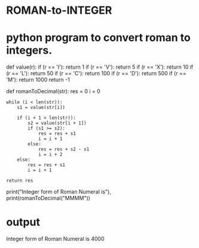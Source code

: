 # ROMAN-to-INTEGER
# python program to convert roman to integers.
def value(r):
    if (r == 'I'):
        return 1
    if (r == 'V'):
        return 5
    if (r == 'X'):
        return 10
    if (r == 'L'):
        return 50
    if (r == 'C'):
        return 100
    if (r == 'D'):
        return 500
    if (r == 'M'):
        return 1000
    return -1

def romanToDecimal(str):
    res = 0
    i = 0

    while (i < len(str)):
        s1 = value(str[i])

        if (i + 1 < len(str)):
            s2 = value(str[i + 1])
            if (s1 >= s2):
                res = res + s1
                i = i + 1
            else:
                res = res + s2 - s1
                i = i + 2
        else:
            res = res + s1
            i = i + 1

    return res
print("Integer form of Roman Numeral is"),
print(romanToDecimal("MMMM"))



# output
Integer form of Roman Numeral is
4000
